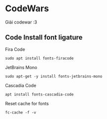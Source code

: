 # CodeWars

Giải codewar :3

## Code Install font ligature

Fira Code

```
sudo apt install fonts-firacode
```

JetBrains Mono

```
sudo apt-get -y install fonts-jetbrains-mono
```

Cascadia Code

```
apt install fonts-cascadia-code
```

Reset cache for fonts

```
fc-cache -f -v
```
